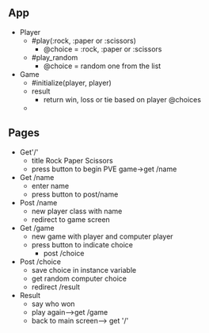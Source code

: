 ## App

* Player
  - #play(:rock, :paper or :scissors)
    - @choice = :rock, :paper or :scissors
  - #play_random
    - @choice = random one from the list
* Game
  - #initialize(player, player)
  - result
    - return win, loss or tie based on player @choices
  -




## Pages

* Get'/'
  - title Rock Paper Scissors
  - press button to begin PVE game->get /name
* Get /name
  - enter name
  - press button to post/name
* Post /name
  - new player class with name
  - redirect to game screen
* Get /game
  - new game with player and computer player
  - press button to indicate choice
    - post /choice
* Post /choice
  - save choice in instance variable
  - get random computer choice
  - redirect /result
* Result
  - say who won
  - play again-->get /game
  - back to main screen--> get '/'
